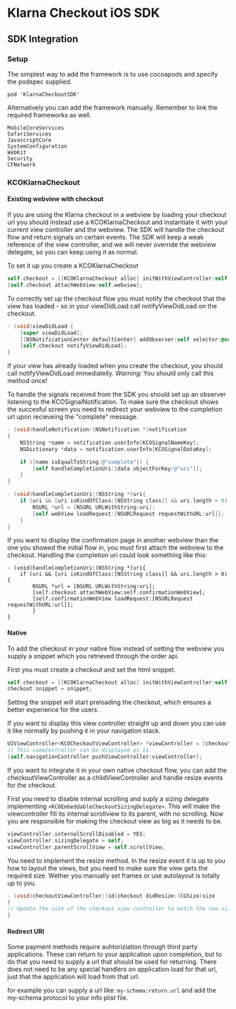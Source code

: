 # Klarna Checkout iOS SDK

## SDK Integration

### Setup

The simplest way to add the framework is to use cocoapods and specify the podspec supplied.

```
pod 'KlarnaCheckoutSDK'
```

Alternatively you can add the framework manually. Remember to link the required frameworks as well.

```
MobileCoreServices
SafariServices
JavascriptCore
SystemConfiguration
WebKit
Security
CFNetwork
```

### KCOKlarnaCheckout

#### Existing webview with checkout

If you are using the Klarna checkout in a webview by loading your checkout url you should instead use a KCOKlarnaCheckout and instantiate it with your current view controller and the webview. The SDK will handle the checkout flow and return signals on certain events. The SDK will keep a weak reference of the view controller, and we will never override the webview delegate, so you can keep using it as normal.

To set it up you create a KCOKlarnaCheckout

```objective-c
self.checkout = [[KCOKlarnaCheckout alloc] initWithViewController:self redirectURI:<YOUR-URL>];
[self.checkout attachWebView:self.webview];
```

To correctly set up the checkout flow you must notify the checkout that the view has loaded - so in your viewDidLoad call notifyViewDidLoad on the checkout.

```objective-c
- (void)viewDidLoad {
    [super viewDidLoad];
    [[NSNotificationCenter defaultCenter] addObserver:self selector:@selector(handleNotification:) name:KCOSignalNotification object:nil];
    [self.checkout notifyViewDidLoad];
}
```

If your view has already loaded when you create the checkout, you should call notifyViewDidLoad immediatelly.
*Warning:* You should only call this method once!

To handle the signals received from the SDK you should set up an observer listening to the KCOSignalNotification.
To make sure the checkout shows the succesful screen you need to redirect your webview to the completion url upon recieveing the "complete" message.

```objective-c
- (void)handleNotification:(NSNotification *)notification
{
    NSString *name = notification.userInfo[KCOSignalNameKey];
    NSDictionary *data = notification.userInfo[KCOSignalDataKey];

    if ([name isEqualToString:@"complete"]) {
        [self handleCompletionUri:[data objectForKey:@"uri"]];
    }
}

- (void)handleCompletionUri:(NSString *)uri{
    if (uri && [uri isKindOfClass:[NSString class]] && uri.length > 0) {
        NSURL *url = [NSURL URLWithString:uri];
        [self.webView loadRequest:[NSURLRequest requestWithURL:url]];
    }
}
```

If you want to display the confirmation page in another webview than the one you showed the initial flow in, you must first attach the webview to the checkout.
Handling the completion uri could look something like this:

```
- (void)handleCompletionUri:(NSString *)uri{
    if (uri && [uri isKindOfClass:[NSString class]] && uri.length > 0) {
        NSURL *url = [NSURL URLWithString:uri];
        [self.checkout attachWebView:self.confirmationWebView];
        [self.confirmationWebView loadRequest:[NSURLRequest requestWithURL:url]];   
        }
}
```

#### Native

To add the checkout in your native flow instead of setting the webview you supply a snippet which you retrieved through the order api.

First you must create a checkout and set the html snippet.
```objective-c
self.checkout = [[KCOKlarnaCheckout alloc] initWithViewController:self redirectURI:<YOUR-URL>];
checkout.snippet = snippet;
```

Setting the snippet will start preloading the checkout, which ensures a better experience for the users.

If you want to display this view controller straight up and down you can use it like normally by pushing it in your navigation stack.

```objective-c
UIViewController<KCOCheckoutViewController> *viewController = [checkout checkoutViewController];
// This viewController can be displayed as is.
[self.navigationController pushViewController:viewController];
```

If you want to integrate it in your own native checkout flow, you can add the checkoutViewController as a childViewController and handle resize events for the checkout.

First you need to disable internal scrolling and suply a sizing delegate implementing ```<KCOEmbeddableCheckoutSizingDelegate>```. 
This will make the viewcontroller fill its internal scrollview to its parent, with no scrolling. 
Now you are responsible for making the checkout view as big as it needs to be.

```objective-c
viewController.internalScrollDisabled = YES;
viewController.sizingDelegate = self;
viewController.parentScrollView = self.scrollView;
```

You need to implement the resize method. In the resize event it is up to you how to layout the views, but you need to make sure the view gets the required size. Wether you manually set frames or use autolayout is totally up to you.

```objective-c
- (void)checkoutViewController:(id)checkout didResize:(CGSize)size
{
// Update the size of the checkout view controller to match the new size.
}
```

#### Redirect URI

Some payment methods require auhtoriziation through third party applications. These can return to your application upon completion,
but to do that you need to supply a url that should be used for returning.
There does not need to be any special handlers on application load for that url, just that the application will load from that url.

for example you can supply a url like: ```my-schema:return.url``` and add the my-schema protocol to your info plist file.
